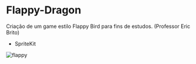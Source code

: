 # Flappy-Dragon
Criação de um game estilo Flappy Bird para fins de estudos. (Professor Eric Brito)

- SpriteKit

![flappy](https://user-images.githubusercontent.com/29108604/57382504-73dc9080-7183-11e9-8f57-59745beb0f8f.gif)
